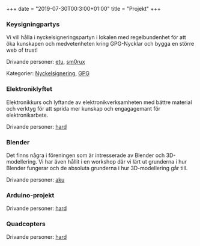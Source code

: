 ﻿+++
date = "2019-07-30T00:3:00+01:00"
title = "Projekt"
+++
### Keysigningpartys
Vi vill hålla i nyckelsigneringspartyn i lokalen med regelbundenhet för att öka
kunskapen och medvetenheten kring GPG-Nycklar och bygga en större web of trust!

Drivande personer: [etu](/authors/etu/), [sm0rux](/authors/sm0rux/)

Kategorier: [Nyckelsignering](/categories/nyckelsignering/), [GPG](/categories/gpg/)

### Elektroniklyftet
Elektronikkurs och lyftande av elektronikverksamheten med bättre material och verktyg för att sprida mer kunskap och engagagemant för elektronikarbete.

Drivande personer: [hard](/authors/hard)

### Blender
Det finns några i föreningen som är intresserade av Blender och 3D-modellering. Vi har även hållit i en workshop där vi lärt ut grunderna i hur Blender fungerar och de absoluta grunderna i hur 3D-modellering går till.

Drivande personer: [aku](/authors/aku)

### Arduino-projekt
Drivande personer: [hard](/authors/hard)

### Quadcopters
Drivande personer: [hard](/authors/hard)

